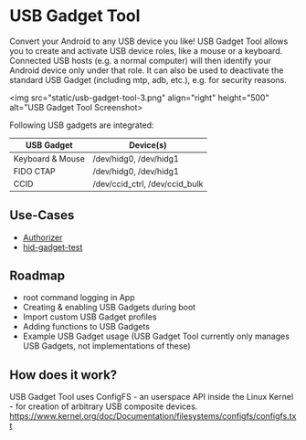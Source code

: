 # USB Gadget Tool
Convert your Android to any USB device you like!
USB Gadget Tool allows you to create and activate USB device roles, like a mouse or a keyboard. Connected USB hosts (e.g. a normal computer) will then identify your Android device only under that role.
It can also be used to deactivate the standard USB Gadget (including mtp, adb, etc.), e.g. for security reasons.

<img src="static/usb-gadget-tool-3.png" align="right" height="500" alt="USB Gadget Tool Screenshot>

Following USB gadgets are integrated:

| USB Gadget | Device(s) |
| --- | --- |
| Keyboard & Mouse | /dev/hidg0, /dev/hidg1 |
| FIDO CTAP | /dev/hidg0, /dev/hidg1 |
| CCID | /dev/ccid_ctrl, /dev/ccid_bulk |

## Use-Cases
* [Authorizer](https://github.com/tejado/Authorizer)
* [hid-gadget-test](https://github.com/pelya/android-keyboard-gadget)

## Roadmap
* root command logging in App
* Creating & enabling USB Gadgets during boot
* Import custom USB Gadget profiles
* Adding functions to USB Gadgets
* Example USB Gadget usage (USB Gadget Tool currently only manages USB Gadgets, not implementations of these)

## How does it work?
USB Gadget Tool uses ConfigFS - an userspace API inside the Linux Kernel - for creation of arbitrary USB composite devices.
https://www.kernel.org/doc/Documentation/filesystems/configfs/configfs.txt